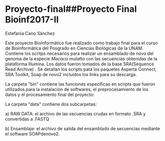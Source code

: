 # Proyecto-final##Proyecto Final Bioinf2017-II
Estefania Cano Sánchez

Este proyecto Bioinformático fue realizado como trabajo final para el curso de Bioinformática del Posgrado 
en Ciencias Biológicas de la UNAM. Contiene los scritps necesarios para realizar un ensamblado de novo del 
genoma de la especie *Macaca mulatta* con las secuencias obtenidas de la plataforma Illumina. Los datos fueron 
tomados de la base SRA(Sequence Read Archive) . Se detallan los scripts pata los paquetes Asperta Connect, 
SRA Toolkit, Soap de novo2 incluidos los links para su descarga.

La carpeta "bin" contiene las funciones específicas en scripts que fueron utilizados para la instalación de softwares, 
el preprocesamiento de los datos y el procesamiento final del proyecto:

La carpeta "data" contiene dos subcarpetas:

a) RAW DATA: el archivo de las secuencias crudas en formato .SRA y convertidas a .FASTQ 

b) Ensamblaje: el archivo de salida del ensamblado de secuencias mediante el software SOAPdenovo2.
 
